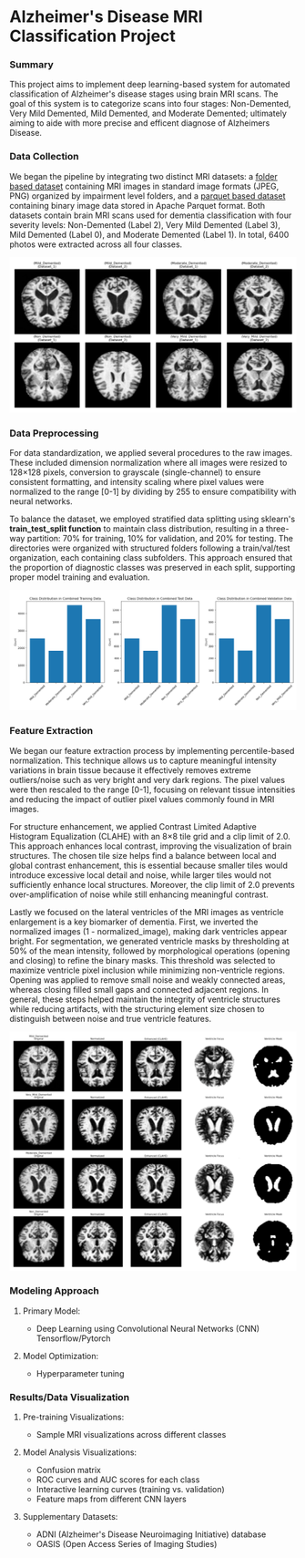 # Alzheimer's Disease MRI Classification Project

### Summary 

This project aims to implement deep learning-based system for automated classification of Alzheimer's disease stages using brain MRI scans. The goal of this system is to categorize scans into four stages: Non-Demented, Very Mild Demented, Mild Demented, and Moderate Demented; ultimately aiming to aide with more precise and efficent diagnose of Alzheimers Disease.

### Data Collection

We began the pipeline by integrating two distinct MRI datasets: a [folder based dataset](https://www.kaggle.com/datasets/lukechugh/best-alzheimer-mri-dataset-99-accuracy/data) containing MRI images in standard image formats (JPEG, PNG) organized by impairment level folders, and a [parquet based dataset](https://www.kaggle.com/datasets/borhanitrash/alzheimer-mri-disease-classification-dataset/data) containing binary image data stored in Apache Parquet format. Both datasets contain brain MRI scans used for dementia classification with four severity levels: Non-Demented (Label 2), Very Mild Demented (Label 3), Mild Demented (Label 0), and Moderate Demented (Label 1). In total, 6400 photos were extracted across all four classes. 

![brain samples](images/brain_samples.png)

### Data Preprocessing

For data standardization, we applied several procedures to the raw images. These included dimension normalization where all images were resized to 128×128 pixels, conversion to grayscale (single-channel) to ensure consistent formatting, and intensity scaling where pixel values were normalized to the range [0-1] by dividing by 255 to ensure compatibility with neural networks.

To balance the dataset, we employed stratified data splitting using sklearn's **train_test_split function** to maintain class distribution, resulting in a three-way partition: 70% for training, 10% for validation, and 20% for testing. The directories were organized with structured folders following a train/val/test organization, each containing class subfolders. This approach ensured that the proportion of diagnostic classes was preserved in each split, supporting proper model training and evaluation.

![class_distribution](images/class_distribution.png)

### Feature Extraction

We began our feature extraction process by implementing percentile-based normalization. This technique allows us to capture meaningful intensity variations in brain tissue because it effectively removes extreme outliers/noise such as very bright and very dark regions. The pixel values were then rescaled to the range [0-1], focusing on relevant tissue intensities and reducing the impact of outlier pixel values commonly found in MRI images.

For structure enhancement, we applied Contrast Limited Adaptive Histogram Equalization (CLAHE) with an 8×8 tile grid and a clip limit of 2.0. This approach enhances local contrast, improving the visualization of brain structures. The chosen tile size helps find a balance between local and global contrast enhancement, this is essential because smaller tiles would introduce excessive local detail and noise, while larger tiles would not sufficiently enhance local structures. Moreover, the clip limit of 2.0 prevents over-amplification of noise while still enhancing meaningful contrast.

Lastly we focused on the lateral ventricles of the MRI images as ventricle enlargement is a key biomarker of dementia. First, we inverted the normalized images (1 - normalized_image), making dark ventricles appear bright. For segmentation, we generated ventricle masks by thresholding at 50% of the mean intensity, followed by morphological operations (opening and closing) to refine the binary masks. This threshold was selected to maximize ventricle pixel inclusion while minimizing non-ventricle regions. Opening was applied to remove small noise and weakly connected areas, whereas closing filled small gaps and connected adjacent regions. In general, these steps helped maintain the integrity of ventricle structures while reducing artifacts, with the structuring element size chosen to distinguish between noise and true ventricle features.

![ventricle_extraction](images/feature_extraction.png)

### Modeling Approach
1. Primary Model:
   - Deep Learning using Convolutional Neural Networks (CNN) Tensorflow/Pytorch 
   
2. Model Optimization:
   - Hyperparameter tuning


### Results/Data Visualization
1. Pre-training Visualizations:
   - Sample MRI visualizations across different classes

2. Model Analysis Visualizations:
   - Confusion matrix
   - ROC curves and AUC scores for each class
   - Interactive learning curves (training vs. validation)
   - Feature maps from different CNN layers


3. Supplementary Datasets:
   - ADNI (Alzheimer's Disease Neuroimaging Initiative) database
   - OASIS (Open Access Series of Imaging Studies)
